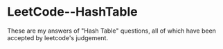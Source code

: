 # LeetCode--HashTable
These are my answers of "Hash Table" questions, all of which have been accepted by leetcode's judgement.
